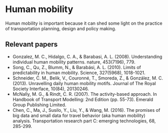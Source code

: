 # Human mobility
Human mobility is important because it can shed some light on the practice of transportation planning, design and policy making.

## Relevant papers
- Gonzalez, M. C., Hidalgo, C. A., & Barabasi, A. L. (2008). Understanding individual human mobility patterns. nature, 453(7196), 779.
- Song, C., Qu, Z., Blumm, N., & Barabási, A. L. (2010). Limits of predictability in human mobility. Science, 327(5968), 1018-1021.
- Schneider, C. M., Belik, V., Couronné, T., Smoreda, Z., & González, M. C. (2013). Unravelling daily human mobility motifs. Journal of The Royal Society Interface, 10(84), 20130246.
- McNally, M. G., & Rindt, C. R. (2007). The activity-based approach. In Handbook of Transport Modelling: 2nd Edition (pp. 55-73). Emerald Group Publishing Limited.
- Chen, C., Ma, J., Susilo, Y., Liu, Y., & Wang, M. (2016). The promises of big data and small data for travel behavior (aka human mobility) analysis. Transportation research part C: emerging technologies, 68, 285-299.
